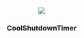 
<!-- PROJECT LOGO -->
<br />
<p align="center">
  <a href="https://imgur.com/EUdrz2J"><img src="https://i.imgur.com/EUdrz2J.png" /></a>
  </a>

  <h3 align="center">CoolShutdownTimer</h3>
  <p align="center>
  A shutdown timer developed in Qt with Qml
</p>


